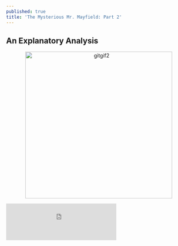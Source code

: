 ```yaml
---
published: true
title: 'The Mysterious Mr. Mayfield: Part 2'
---
```

## An Explanatory Analysis


<p align="center">
  <img src="https://raw.githubusercontent.com/ClayGirdner/Baker/master/Gifs/2018w6_sack_wide.gif" alt="gitgif2" height="400">
</p>

<iframe height="100" frameborder="0" scrolling="no" src="https://onedrive.live.com/embed?resid=4CBFF3B0FFFCBBC6%21535&authkey=%21AJFM1l9c-Y8iv3k&em=2&wdAllowInteractivity=False&Item='Display'!A1%3AJ3&wdHideGridlines=True&wdInConfigurator=False"></iframe>
